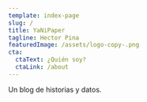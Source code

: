 ```yaml
---
template: index-page
slug: /
title: YaNiPaper
tagline: Hector Pina
featuredImage: /assets/logo-copy-.png
cta:
  ctaText: ¿Quién soy?
  ctaLink: /about
---
```

Un blog de historias y datos.